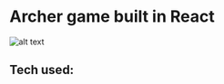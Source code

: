 # Archer game built in React

![alt text](https://github.com/codycovington/ArcherClickGame/readmeImage.jpg)

## Tech used:
